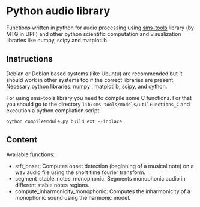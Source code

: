 # Python audio library

Functions written in python for audio processing using [sms-tools](https://github.com/MTG/sms-tools)
library (by MTG in UPF) and other python scientific computation and visualization
libraries like numpy, scipy and matplotlib.


## Instructions

Debian or Debian based systems (like Ubuntu) are recommended but it should work in other systems too if the correct libraries are present. Necesary python libraries: numpy , matplotlib, scipy, and cython.

For using sms-tools library you need to compile some C functions. For that you should go to the directory <code>lib/sms-tools/models/utilFunctions_C</code> and execution a python compilation script:
```
python compileModule.py build_ext --inplace
```


## Content

Available functions:
* stft_onset: Computes onset detection (beginning of a musical note) on a wav audio file using the short
  time fourier transform.
* segment_stable_notes_monophonic: Segments monophonic audio in different stable notes regions.
* compute_inharmonicity_monophonic: Computes the inharmonicity of a monophonic sound using the
  harmonic model.


